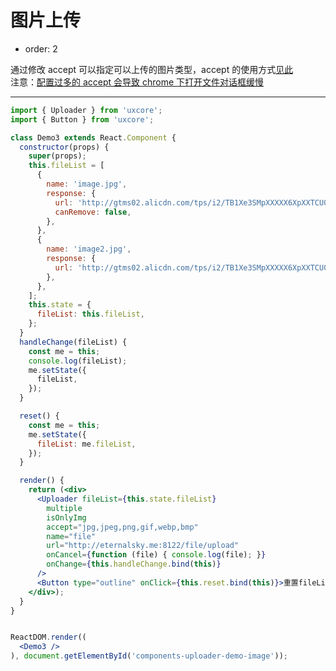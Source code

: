 #  图片上传

- order: 2

通过修改 accept 可以指定可以上传的图片类型，accept 的使用方式[见此](https://github.com/uxcore/uploadcore/blob/master/README.md#options-配置)  
注意：[配置过多的 accept 会导致 chrome 下打开文件对话框缓慢](http://stackoverflow.com/questions/39187857/inputfile-accept-image-open-dialog-so-slow-with-chrome)

---

````jsx
import { Uploader } from 'uxcore';
import { Button } from 'uxcore';

class Demo3 extends React.Component {
  constructor(props) {
    super(props);
    this.fileList = [
      {
        name: 'image.jpg',
        response: {
          url: 'http://gtms02.alicdn.com/tps/i2/TB1Xe3SMpXXXXX6XpXXTCU0QpXX-300-300.jpg',
          canRemove: false,
        },
      },
      {
        name: 'image2.jpg',
        response: {
          url: 'http://gtms02.alicdn.com/tps/i2/TB1Xe3SMpXXXXX6XpXXTCU0QpXX-300-300.jpg',
        },
      },
    ];
    this.state = {
      fileList: this.fileList,
    };
  }
  handleChange(fileList) {
    const me = this;
    console.log(fileList);
    me.setState({
      fileList,
    });
  }

  reset() {
    const me = this;
    me.setState({
      fileList: me.fileList,
    });
  }

  render() {
    return (<div>
      <Uploader fileList={this.state.fileList}
        multiple
        isOnlyImg
        accept="jpg,jpeg,png,gif,webp,bmp"
        name="file"
        url="http://eternalsky.me:8122/file/upload"
        onCancel={function (file) { console.log(file); }}
        onChange={this.handleChange.bind(this)}
      />
      <Button type="outline" onClick={this.reset.bind(this)}>重置fileList</Button>
    </div>);
  }
}


ReactDOM.render((
  <Demo3 />
), document.getElementById('components-uploader-demo-image'));
````
